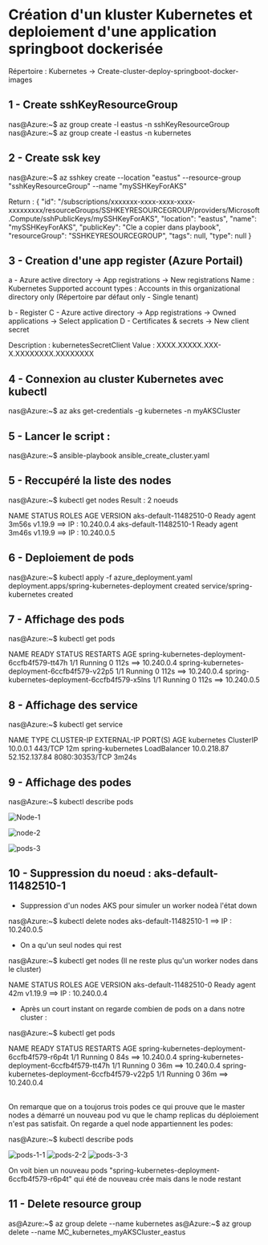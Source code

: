 <h1> Création d'un kluster Kubernetes et deploiement d'une application springboot dockerisée</h2>

Répertoire : Kubernetes -> Create-cluster-deploy-springboot-docker-images

<h2> 1 - Create sshKeyResourceGroup </h2>

nas@Azure:~$ az group create -l eastus -n sshKeyResourceGroup
nas@Azure:~$ az group create -l eastus -n kubernetes

<h2> 2 - Create ssk key </h2>

nas@Azure:~$ az sshkey create --location "eastus" --resource-group "sshKeyResourceGroup" --name "mySSHKeyForAKS"
	 
Return : 
{
	"id": "/subscriptions/xxxxxxx-xxxx-xxxx-xxxx-xxxxxxxxx/resourceGroups/SSHKEYRESOURCEGROUP/providers/Microsoft.Compute/sshPublicKeys/mySSHKeyForAKS",
	"location": "eastus",
	"name": "mySSHKeyForAKS",
	"publicKey": "Cle a copier dans playbook",
	"resourceGroup": "SSHKEYRESOURCEGROUP",
	"tags": null,
	"type": null
}
<h2> 3 - Creation d'une app register (Azure Portail) </h2>

a - Azure active directory -> App registrations -> New registrations
Name : Kubernetes
Supported account types : Accounts in this organizational directory only (Répertoire par défaut only - Single tenant)
		
b - Register
C - Azure active directory -> App registrations -> Owned applications -> Select application
D - Certificates & secrets -> New client secret
	
Description : kubernetesSecretClient
Value : XXXX.XXXXX.XXX-X.XXXXXXXX.XXXXXXXX
	 
<h2> 4 - Connexion au cluster Kubernetes avec kubectl </h2>

nas@Azure:~$ az aks get-credentials -g kubernetes -n myAKSCluster
		
<h2> 5 - Lancer le script : </h2>
 
nas@Azure:~$ ansible-playbook ansible_create_cluster.yaml
	 
<h2> 5 - Reccupéré la liste des nodes </h2>
 
nas@Azure:~$ kubectl get nodes
Result : 2 noeuds
				
NAME                     STATUS   ROLES   AGE     VERSION
aks-default-11482510-0   Ready    agent   3m56s   v1.19.9  ==> IP : 10.240.0.4
aks-default-11482510-1   Ready    agent   3m46s   v1.19.9  ==> IP : 10.240.0.5
			
		
<h2>  6 - Deploiement de pods </h2>
    
nas@Azure:~$ kubectl apply -f azure_deployment.yaml
deployment.apps/spring-kubernetes-deployment created
service/spring-kubernetes created
		
<h2>  7 - Affichage des pods </h2>

nas@Azure:~$ kubectl get pods
		
NAME                                            READY   STATUS    RESTARTS   AGE
spring-kubernetes-deployment-6ccfb4f579-tt47h   1/1     Running   0          112s     ==> 10.240.0.4
spring-kubernetes-deployment-6ccfb4f579-v22p5   1/1     Running   0          112s     ==> 10.240.0.4
spring-kubernetes-deployment-6ccfb4f579-x5lns   1/1     Running   0          112s     ==> 10.240.0.5
		
<h2>  8 - Affichage des service </h2>

nas@Azure:~$ kubectl get service
		
NAME                TYPE           CLUSTER-IP    EXTERNAL-IP     PORT(S)          AGE
kubernetes          ClusterIP      10.0.0.1      <none>          443/TCP          12m
spring-kubernetes   LoadBalancer   10.0.218.87   52.152.137.84   8080:30353/TCP   3m24s
		
<h2>  9 - Affichage des podes </h2>	
	
nas@Azure:~$ kubectl describe pods
		
<a></a>
![Node-1](https://user-images.githubusercontent.com/5339905/127657674-f5c9ac4e-ad15-44f9-89b5-516cb9a716e5.jpg)

![node-2](https://user-images.githubusercontent.com/5339905/127658605-50b0d069-c861-4f9c-8843-be8511fe060c.jpg)

![pods-3](https://user-images.githubusercontent.com/5339905/127658661-60a67043-7dea-4a8d-80d3-394eb0f6974a.jpg)
		
		
<h2>  10 - Suppression du noeud : aks-default-11482510-1</h2>	
	
- Suppression d'un nodes AKS pour simuler un worker nodeà l'état down
		
nas@Azure:~$ kubectl delete nodes aks-default-11482510-1   ==> IP : 10.240.0.5 
			
- On a qu'un seul nodes qui rest	

nas@Azure:~$ kubectl get nodes (Il ne reste plus qu'un worker nodes dans le cluster)
			
NAME                     STATUS   ROLES   AGE   VERSION
aks-default-11482510-0   Ready    agent   42m   v1.19.9 ==> IP : 10.240.0.4
			
- Après un court instant on regarde combien de pods on a dans notre cluster :
		
nas@Azure:~$ kubectl get pods
			
NAME                                            READY   STATUS    RESTARTS   AGE
spring-kubernetes-deployment-6ccfb4f579-r6p4t   1/1     Running   0          84s    ==> 10.240.0.4
spring-kubernetes-deployment-6ccfb4f579-tt47h   1/1     Running   0          36m    ==> 10.240.0.4
spring-kubernetes-deployment-6ccfb4f579-v22p5   1/1     Running   0          36m    ==> 10.240.0.4
	
<a></a>		
On remarque que on a toujorus trois podes ce qui prouve que le master nodes a démarré un nouveau pod vu que le champ replicas du déploiement n'est pas satisfait.
On regarde a quel node appartiennent les podes:
				
nas@Azure:~$ kubectl describe pods
<a></a>

![pods-1-1](https://user-images.githubusercontent.com/5339905/127658876-719adea8-7c94-4a14-a0a7-45869e754ca8.jpg)
![pods-2-2](https://user-images.githubusercontent.com/5339905/127658894-2d398527-7a23-4a27-99e0-0d4165373d6d.jpg)
![pods-3-3](https://user-images.githubusercontent.com/5339905/127658909-ee0dfb02-47c0-4377-babc-5889e01df5b5.jpg)

On voit bien un nouveau pods "spring-kubernetes-deployment-6ccfb4f579-r6p4t" qui été de nouveau crée mais dans le node restant 

<h2>  11 - Delete resource group </h2>
as@Azure:~$ az group delete --name kubernetes
as@Azure:~$ az group delete --name MC_kubernetes_myAKSCluster_eastus






